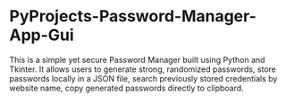 # PyProjects-Password-Manager-App-Gui
This is a simple yet secure Password Manager built using Python and Tkinter. It allows users to generate strong, randomized passwords, store passwords locally in a JSON file, search previously stored credentials by website name, copy generated passwords directly to clipboard.
